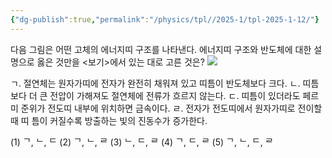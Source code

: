 ```yaml
---
{"dg-publish":true,"permalink":"/physics/tpl//2025-1/tpl-2025-1-12/"}
---
```


다음 그림은 어떤 고체의 에너지띠 구조를 나타낸다. 에너지띠 구조와 반도체에 대한 설명으로 옳은 것만을 <보기>에서 있는 대로 고른 것은?
![](https://cdn.mathpix.com/cropped/2025_05_26_0679df0be5a6770361d8g-6.jpg?height=452&width=626&top_left_y=578&top_left_x=1505)

ㄱ. 절연체는 원자가띠에 전자가 완전히 채워져 있고 띠틈이 반도체보다 크다.
ㄴ. 띠틈보다 더 큰 전압이 가해져도 절연체에 전류가 흐르지 않는다.
ㄷ. 띠틈이 있더라도 페르미 준위가 전도띠 내부에 위치하면 금속이다.
ㄹ. 전자가 전도띠에서 원자가띠로 전이할 때 띠 틈이 커질수록 방출하는 빛의 진동수가 증가한다.

(1) ᄀ, ᄂ, ᄃ
(2) ᄀ, ᄂ, ᄅ
(3) ᄂ, ᄃ, ᄅ
(4) ᄀ, ᄃ, ᄅ
(5) ᄀ, ᄂ, ᄃ, ᄅ
